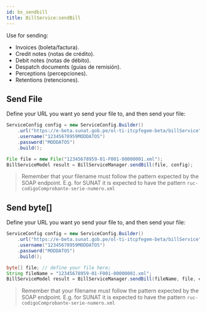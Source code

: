 ```yaml
---
id: bs_sendbill
title: BillService:sendBill
---
```


Use for sending:

- Invoices (boleta/factura).
- Credit notes (notas de crédito).
- Debit notes (notas de débito).
- Despatch documents (guias de remisión).
- Perceptions (percepciones).
- Retentions (retenciones).

## Send File

Define your URL you want yo send your file to, and then send your file:

```java
ServiceConfig config = new ServiceConfig.Builder()
    .url("https://e-beta.sunat.gob.pe/ol-ti-itcpfegem-beta/billService")
    .username("12345678959MODDATOS")
    .password("MODDATOS")
    .build();

File file = new File("12345678959-01-F001-00000001.xml");
BillServiceModel result = BillServiceManager.sendBill(file, config);
```

> Remember that your filename must follow the pattern expected by the SOAP endpoint. E.g. for SUNAT it is expected to have the pattern `ruc-codigoComprobante-serie-numero.xml`

## Send byte[]

Define your URL you want yo send your file to, and then send your file:

```java
ServiceConfig config = new ServiceConfig.Builder()
    .url("https://e-beta.sunat.gob.pe/ol-ti-itcpfegem-beta/billService")
    .username("12345678959MODDATOS")
    .password("MODDATOS")
    .build();

byte[] file; // define your file here;
String fileName = "12345678959-01-F001-00000001.xml";
BillServiceModel result = BillServiceManager.sendBill(fileName, file, config);
```

> Remember that your filename must follow the pattern expected by the SOAP endpoint. E.g. for SUNAT it is expected to have the pattern `ruc-codigoComprobante-serie-numero.xml`
